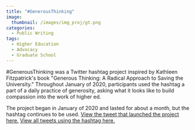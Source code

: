 ```yaml
---
title: "#GenerousThinking"
image: 
  thumbnail: /images/img_proj/gt.png
categories:
  - Public Writing
tags:
  - Higher Education
  - Advocacy
  - Graduate School
---
```

 #GenerousThinking was a Twitter hashtag project inspired by Kathleen Fitzpatrick's book "Generous Thinking: A Radical Approach to Saving the University." Throughout January of 2020, participants used the hashtag a part of a daily practice of generosity, asking what it looks like to build compassion into the work of higher ed.

 The project began in January of 2020 and lasted for about a month, but the hashtag continues to be used.
[View the tweet that launched the project here.](https://twitter.com/hralperta/status/1213519198636433409)
 [View all tweets using the hashtag here.](https://twitter.com/search?q=%23GenerousThinking&src=typed_query&f=live)
